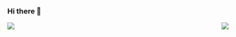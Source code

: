 ### Hi there 👋

<!--
**zlaazlaa/zlaazlaa** is a ✨ _special_ ✨ repository because its `README.md` (this file) appears on your GitHub profile.

Here are some ideas to get you started:

- 🔭 I’m currently working on ...
- 🌱 I’m currently learning ...
- 👯 I’m looking to collaborate on ...
- 🤔 I’m looking for help with ...
- 💬 Ask me about ...
- 📫 How to reach me: ...
- 😄 Pronouns: ...
- ⚡ Fun fact: ...
-->
<img align="left" src="https://github-readme-stats.vercel.app/api?username=zlaazlaa&show_icons=true&hide_border=true&theme=radical">
<img align="right" src="https://github-readme-stats.vercel.app/api/top-langs/?username=zlaazlaa&hide_border=true&theme=radical">
